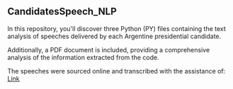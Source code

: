 ## CandidatesSpeech_NLP

In this repository, you'll discover three Python (PY) files containing the text analysis of speeches delivered by each Argentine presidential candidate.

Additionally, a PDF document is included, providing a comprehensive analysis of the information extracted from the code.

The speeches were sourced online and transcribed with the assistance of: [Link](https://videohighlight.com/video/ai)
